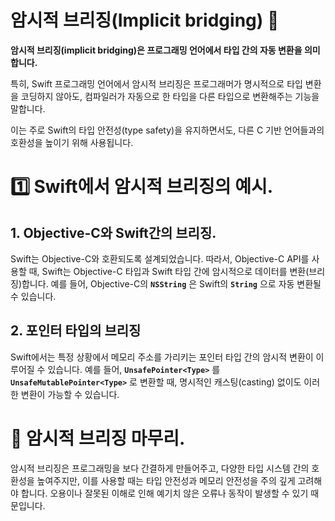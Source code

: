 # 암시적 브리징(Implicit bridging) 🤿

**암시적 브리징(implicit bridging)은 프로그래밍 언어에서 타입 간의 자동 변환을 의미합니다.**

특히, Swift 프로그래밍 언어에서 암시적 브리징은 프로그래머가 명시적으로 타입 변환을 코딩하지 않아도, 컴파일러가 자동으로 한 타입을 다른 타입으로 변환해주는 기능을 말합니다.

이는 주로 Swift의 타입 안전성(type safety)을 유지하면서도, 다른 C 기반 언어들과의 호환성을 높이기 위해 사용됩니다.

# 1️⃣ Swift에서 암시적 브리징의 예시.

## 1. Objective-C와 Swift간의 브리징.

Swift는 Objective-C와 호환되도록 설계되었습니다.
따라서, Objective-C API를 사용할 때, Swift는 Objective-C 타입과 Swift 타입 간에 암시적으로 데이터를 변환(브리징)합니다.
예를 들어, Objective-C의 **`NSString`** 은 Swift의 **`String`** 으로 자동 변환될 수 있습니다.

## 2. 포인터 타입의 브리징

Swift에서는 특정 상황에서 메모리 주소를 가리키는 포인터 타입 간의 암시적 변환이 이루어질 수 있습니다.
예를 들어, **`UnsafePointer<Type>`** 를 **`UnsafeMutablePointer<Type>`** 로 변환할 때, 명시적인 캐스팅(casting) 없이도 이러한 변환이 가능할 수 있습니다.

# 💯 암시적 브리징 마무리.

암시적 브리징은 프로그래밍을 보다 간결하게 만들어주고, 다양한 타입 시스템 간의 호환성을 높여주지만, 이를 사용할 때는 타입 안전성과 메모리 안전성을 주의 깊게 고려해야 합니다.
오용이나 잘못된 이해로 인해 예기치 않은 오류나 동작이 발생할 수 있기 때문입니다.
